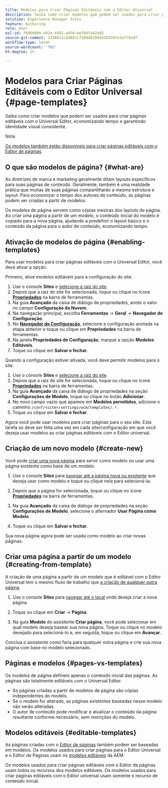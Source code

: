 ```yaml
---
title: Modelos para Criar Páginas Editáveis com o Editor Universal
description: Saiba como criar modelos que podem ser usados para criar páginas editáveis com o Universal Editor, economizando tempo e garantindo identidade visual consistente.
solution: Experience Manager Sites
feature: Authoring
role: User
exl-id: f0d60086-e92e-4492-ad50-bef84fed2a82
source-git-commit: 3238b11cdd891cf18048199d4103397e3af75edf
workflow-type: tm+mt
source-wordcount: '763'
ht-degree: 2%

---
```



# Modelos para Criar Páginas Editáveis com o Editor Universal {#page-templates}

Saiba como criar modelos que podem ser usados para criar páginas editáveis com o Universal Editor, economizando tempo e garantindo identidade visual consistente.

>[!NOTE]
>
>[Os modelos também estão disponíveis para criar páginas editáveis com o Editor de páginas](/help/sites-cloud/authoring/page-editor/templates.md).

## O que são modelos de página? {#what-are}

As diretrizes de marca e marketing geralmente ditam layouts específicos para suas páginas de conteúdo. Geralmente, também é uma realidade prática que muitas de suas páginas compartilharão a mesma estrutura e layout. Para economizar o tempo dos autores de conteúdo, as páginas podem ser criadas a partir de modelos.

Os modelos de página servem como cópias mestras dos layouts de página. Ao criar uma página a partir de um modelo, o conteúdo inicial do modelo é copiado para a nova página, ajudando a predefinir o layout básico e o conteúdo da página para o autor de conteúdo, economizando tempo.

## Ativação de modelos de página {#enabling-templates}

Para usar modelos para criar páginas editáveis com o Universal Editor, você deve ativar a opção.

Primeiro, ative modelos editáveis para a configuração do site.

1. Use o console **Sites** e [selecione a raiz do site](/help/sites-cloud/authoring/sites-console/introduction.md#selecting-resources).
1. Depois que a raiz do site for selecionada, toque ou clique no ícone [**Propriedades**](/help/sites-cloud/authoring/sites-console/page-properties.md) na barra de ferramentas.
1. Na guia **Avançado** da caixa de diálogo de propriedades, anote o valor no campo **Configuração da Nuvem**.
1. Na navegação principal, escolha **Ferramentas** -> **Geral** -> **Navegador de Configuração**.
1. No **[Navegador de Configuração](/help/implementing/developing/introduction/configurations.md)**, selecione a configuração anotada na etapa anterior e toque ou clique em **Propriedades** na barra de ferramentas.
1. Na janela **Propriedades de Configuração**, marque a opção **Modelos Editáveis**.
1. Toque ou clique em **Salvar e fechar**.

Quando a configuração estiver ativada, você deve permitir modelos para o site.

1. Use o console **Sites** e [selecione a raiz do site](/help/sites-cloud/authoring/sites-console/introduction.md#selecting-resources).
1. Depois que a raiz do site for selecionada, toque ou clique no ícone [**Propriedades**](/help/sites-cloud/authoring/sites-console/page-properties.md) na barra de ferramentas.
1. Na guia **Avançado** da caixa de diálogo de propriedades na seção **Configurações de Modelo**, toque ou clique no botão **Adicionar**.
1. No novo campo vazio que aparece em **Modelos permitidos**, adicione o caminho `/conf/<site>/settings/wcm/templates/.*`.
1. Toque ou clique em **Salvar e fechar**.

Agora você pode usar modelos para criar páginas para o seu site. Esta tarefa só deve ser feita uma vez em cada site/configuração em que você deseja usar modelos ao criar páginas editáveis com o Editor universal.

## Criação de um novo modelo {#create-new}

Você pode [criar uma nova página](/help/sites-cloud/authoring/sites-console/creating-pages.md) para servir como modelo ou usar uma página existente como base de um modelo.

1. Use o console **Sites** para [navegar até a página nova ou existente](/help/sites-cloud/authoring/sites-console/introduction.md#selecting-resources) que deseja usar como modelo e toque ou clique nela para selecioná-la.

1. Depois que a página for selecionada, toque ou clique no ícone [**Propriedades**](/help/sites-cloud/authoring/sites-console/edit-page-properties.md) na barra de ferramentas.

1. Na guia **Avançado** da caixa de diálogo de propriedades na seção **Configurações de Modelo**, selecione o alternador **Usar Página como Modelo**.

1. Toque ou clique em **Salvar e fechar**.

Sua nova página agora pode ser usada como modelo ao criar novas páginas.

## Criar uma página a partir de um modelo {#creating-from-template}

A criação de uma página a partir de um modelo que é editável com o Editor Universal tem o mesmo fluxo de trabalho que [a criação de qualquer outra página](/help/sites-cloud/authoring/sites-console/creating-pages.md).

1. Use o console **Sites** para [navegar até o local](/help/sites-cloud/authoring/sites-console/introduction.md#selecting-resources) onde deseja criar a nova página.

1. Toque ou clique em **Criar** -> **Página**.

1. Na guia **Modelo** do assistente **Criar página**, você pode selecionar em qual modelo deseja basear sua nova página. Toque ou clique no modelo desejado para selecioná-lo e, em seguida, toque ou clique em **Avançar**.

Conclua o assistente como faria para qualquer outra página e crie sua nova página com base no modelo selecionado.

## Páginas e modelos {#pages-vs-templates}

Os modelos de página definem apenas o conteúdo inicial das páginas. As páginas são totalmente editáveis com o Universal Editor.

* As páginas criadas a partir de modelos de página são cópias independentes do modelo.
* Se o modelo for alterado, as páginas existentes baseadas nesse modelo não serão alteradas.
* O autor de conteúdo pode modificar e atualizar o conteúdo da página resultante conforme necessário, sem restrições do modelo.

## Modelos editáveis {#editable-templates}

As páginas criadas com o [Editor de páginas](/help/sites-cloud/authoring/page-editor/introduction.md) também podem ser baseadas em modelos. Os modelos usados para criar páginas para o Editor Universal e o Editor de Páginas usam os [modelos editáveis](/help/implementing/developing/components/templates.md) da AEM.

Os modelos usados para criar páginas editáveis com o Editor de páginas usam todos os recursos dos modelos editáveis. Os modelos usados para criar páginas editáveis com o Editor universal usam somente o recurso de conteúdo inicial.
